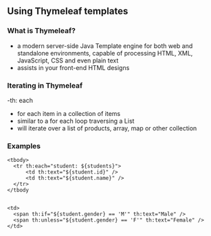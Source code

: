 ## Using Thymeleaf templates

### What is Thymeleaf?
- a modern server-side Java Template engine for both web and standalone environments, capable of processing HTML, XML, JavaScript, CSS and even plain text
- assists in your front-end HTML designs

### Iterating in Thymeleaf
-th: each 
  - for each item in a collection of items
  - similar to a for each loop traversing a List
  - will iterate over a list of products, array, map or other collection
  
  ### Examples
  ```
  <tbody>
    <tr th:each="student: ${students}">
        <td th:text="${student.id}" />
        <td th:text="${student.name}" />
    </tr>
</tbody
  
  
  <td>
    <span th:if="${student.gender} == 'M'" th:text="Male" /> 
    <span th:unless="${student.gender} == 'F'" th:text="Female" />
</td>

```



  
